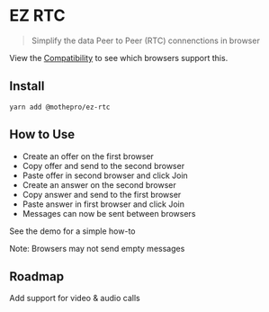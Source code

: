 # EZ RTC

> Simplify the data Peer to Peer (RTC) connenctions in browser

View the [Compatibility](https://developer.mozilla.org/en-US/docs/Web/API/RTCPeerConnection/RTCPeerConnection#Browser_compatibility) to see which browsers support this.

## Install

`yarn add @mothepro/ez-rtc`

## How to Use

+ Create an offer on the first browser
+ Copy offer and send to the second browser
+ Paste offer in second browser and click Join
+ Create an answer on the second browser
+ Copy answer and send to the first browser
+ Paste answer in first browser and click Join
+ Messages can now be sent between browsers

See the demo for a simple how-to

Note: Browsers may not send empty messages

## Roadmap

Add support for video & audio calls
